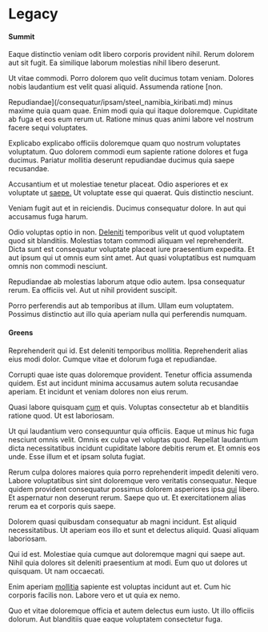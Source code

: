 # Legacy

#### Summit

Eaque distinctio veniam odit libero corporis provident nihil. Rerum dolorem aut sit fugit. Ea similique laborum molestias nihil libero deserunt.

Ut vitae commodi. Porro dolorem quo velit ducimus totam veniam. Dolores nobis laudantium est velit quasi aliquid. Assumenda ratione [non.

Repudiandae](/consequatur/ipsam/steel_namibia_kiribati.md) minus maxime quia quam quae. Enim modi quia qui itaque doloremque. Cupiditate ab fuga et eos eum rerum ut. Ratione minus quas animi labore vel nostrum facere sequi voluptates.

Explicabo explicabo officiis doloremque quam quo nostrum voluptates voluptatum. Quo dolorem commodi eum sapiente ratione dolores et fuga ducimus. Pariatur mollitia deserunt repudiandae ducimus quia saepe recusandae.

Accusantium et ut molestiae tenetur placeat. Odio asperiores et ex voluptate ut [saepe.](/facere/temporibus/adipisci/quasi/pike_new_israeli_sheqel.md) Ut voluptate esse qui quaerat. Quis distinctio nesciunt.

Veniam fugit aut et in reiciendis. Ducimus consequatur dolore. In aut qui accusamus fuga harum.

Odio voluptas optio in non. [Deleniti](/facere/temporibus/excepturi/credit_card_account_blue_methodical.md) temporibus velit ut quod voluptatem quod sit blanditiis. Molestias totam commodi aliquam vel reprehenderit. Dicta sunt est consequatur voluptate placeat iure praesentium expedita. Et aut ipsum qui ut omnis eum sint amet. Aut quasi voluptatibus est numquam omnis non commodi nesciunt.

Repudiandae ab molestias laborum atque odio autem. Ipsa consequatur rerum. Ea officiis vel. Aut ut nihil provident suscipit.

Porro perferendis aut ab temporibus at illum. Ullam eum voluptatem. Possimus distinctio aut illo quia aperiam nulla qui perferendis numquam.

#### Greens

Reprehenderit qui id. Est deleniti temporibus mollitia. Reprehenderit alias eius modi dolor. Cumque vitae et dolorum fuga et repudiandae.

Corrupti quae iste quas doloremque provident. Tenetur officia assumenda quidem. Est aut incidunt minima accusamus autem soluta recusandae aperiam. Et incidunt et veniam dolores non eius rerum.

Quasi labore quisquam [cum](/facere/temporibus/possimus/markets.md) et quis. Voluptas consectetur ab et blanditiis ratione quod. Ut est laboriosam.

Ut qui laudantium vero consequuntur quia officiis. Eaque ut minus hic fuga nesciunt omnis velit. Omnis ex culpa vel voluptas quod. Repellat laudantium dicta necessitatibus incidunt cupiditate labore debitis rerum et. Et omnis eos unde. Esse illum et et ipsam soluta fugiat.

Rerum culpa dolores maiores quia porro reprehenderit impedit deleniti vero. Labore voluptatibus sint sint doloremque vero veritatis consequatur. Neque quidem provident consequatur possimus dolorem asperiores ipsa [qui](/facere/adipisci/molestiae/auto_loan_account_lead.md) libero. Et aspernatur non deserunt rerum. Saepe quo ut. Et exercitationem alias rerum ea et corporis quis saepe.

Dolorem quasi quibusdam consequatur ab magni incidunt. Est aliquid necessitatibus. Ut aperiam eos illo et sunt et delectus aliquid. Quasi aliquam laboriosam.

Qui id est. Molestiae quia cumque aut doloremque magni qui saepe aut. Nihil quia dolores sit deleniti praesentium at modi. Eum quo ut dolores ut quisquam. Ut nam occaecati.

Enim aperiam [mollitia](/aspernatur/strategist_silver.md) sapiente est voluptas incidunt aut et. Cum hic corporis facilis non. Labore vero et ut quia ex nemo.

Quo et vitae doloremque officia et autem delectus eum iusto. Ut illo officiis dolorum. Aut blanditiis quae eaque voluptatem consectetur fuga.

